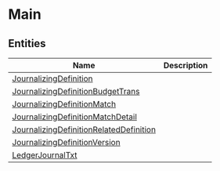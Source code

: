 
# Main


## Entities

|Name|Description|
|---|---|
|[JournalizingDefinition](JournalizingDefinition.cdm.json)||
|[JournalizingDefinitionBudgetTrans](JournalizingDefinitionBudgetTrans.cdm.json)||
|[JournalizingDefinitionMatch](JournalizingDefinitionMatch.cdm.json)||
|[JournalizingDefinitionMatchDetail](JournalizingDefinitionMatchDetail.cdm.json)||
|[JournalizingDefinitionRelatedDefinition](JournalizingDefinitionRelatedDefinition.cdm.json)||
|[JournalizingDefinitionVersion](JournalizingDefinitionVersion.cdm.json)||
|[LedgerJournalTxt](LedgerJournalTxt.cdm.json)||
